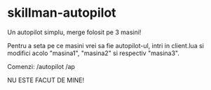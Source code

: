 # skillman-autopilot
Un autopilot simplu, merge folosit pe 3 masini!

Pentru a seta pe ce masini vrei sa fie autopilot-ul, intri in client.lua si modifici acolo "masina1", "masina2" si respectiv "masina3".

Comenzi:
/autopilot
/ap

NU ESTE FACUT DE MINE!
